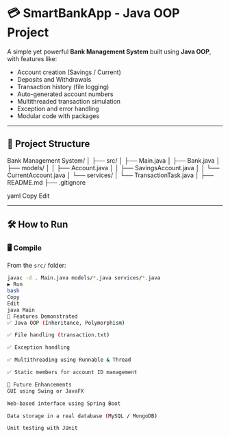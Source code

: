 # 💳 SmartBankApp - Java OOP Project

A simple yet powerful **Bank Management System** built using **Java OOP**, with features like:

- Account creation (Savings / Current)
- Deposits and Withdrawals
- Transaction history (file logging)
- Auto-generated account numbers
- Multithreaded transaction simulation
- Exception and error handling
- Modular code with packages

---

## 📂 Project Structure

Bank Management System/
│
├── src/
│ ├── Main.java
│ ├── Bank.java
│ ├── models/
│ │ ├── Account.java
│ │ ├── SavingsAccount.java
│ │ └── CurrentAccount.java
│ └── services/
│ └── TransactionTask.java
│
├── README.md
├── .gitignore

yaml
Copy
Edit

---

## 🛠️ How to Run

### 🖥️ Compile
From the `src/` folder:

```bash
javac -d . Main.java models/*.java services/*.java
▶️ Run
bash
Copy
Edit
java Main
🧪 Features Demonstrated
✅ Java OOP (Inheritance, Polymorphism)

✅ File handling (transaction.txt)

✅ Exception handling

✅ Multithreading using Runnable & Thread

✅ Static members for account ID management

🚀 Future Enhancements
GUI using Swing or JavaFX

Web-based interface using Spring Boot

Data storage in a real database (MySQL / MongoDB)

Unit testing with JUnit

